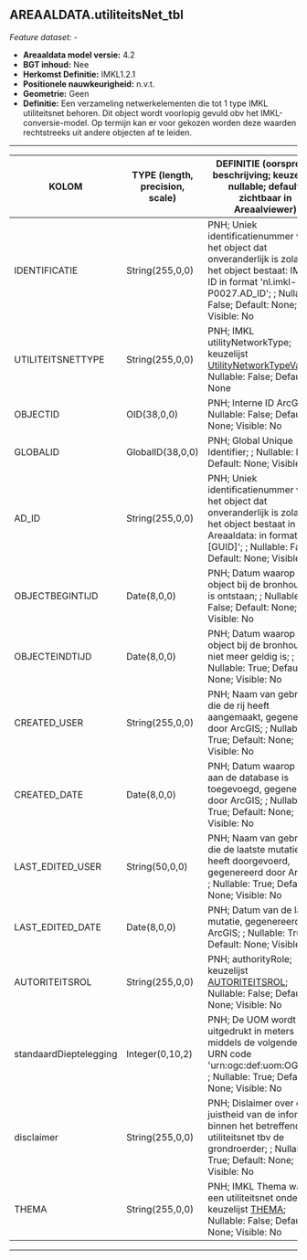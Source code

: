## AREAALDATA.utiliteitsNet_tbl

*Feature dataset: -*


* __Areaaldata model versie:__ 4.2
* __BGT inhoud:__ Nee
* __Herkomst Definitie:__ IMKL1.2.1
* __Positionele nauwkeurigheid:__ n.v.t.
* __Geometrie:__ Geen
* __Definitie:__ Een verzameling netwerkelementen die tot 1 type IMKL utiliteitsnet behoren. Dit object wordt voorlopig gevuld obv het IMKL-conversie-model. Op termijn kan er voor gekozen worden deze waarden rechtstreeks uit andere objecten af te leiden.

***

|__KOLOM__                             |__TYPE (length, precision, scale)__          	          |__DEFINITIE__ (oorsprong; beschrijving; keuzelijst; nullable; default; zichtbaar in Areaalviewer)|
|------                              |----                    |-----    |
|IDENTIFICATIE                       |String(255,0,0)         |PNH; Uniek identificatienummer voor het object dat onveranderlijk is zolang het object bestaat: IMKL-ID in format 'nl.imkl-P0027.AD_ID'; ; Nullable: False; Default: None; Visible: No|
|UTILITEITSNETTYPE                   |String(255,0,0)         |PNH; IMKL utilityNetworkType; keuzelijst [UtilityNetworkTypeValue](http://provincienh.github.io/Leveren_Geoinformatie/keuzelijsten/UtilityNetworkTypeValue.html); Nullable: False; Default: None|
|OBJECTID                            |OID(38,0,0)             |PNH; Interne ID ArcGIS; ; Nullable: False; Default: None; Visible: No|
|GLOBALID                            |GlobalID(38,0,0)        |PNH; Global Unique Identifier; ; Nullable: False; Default: None; Visible: No|
|AD_ID                               |String(255,0,0)         |PNH; Uniek identificatienummer voor het object dat onveranderlijk is zolang het object bestaat in Areaaldata: in format 'AD.[GUID]'; ; Nullable: False; Default: None; Visible: No|
|OBJECTBEGINTIJD                     |Date(8,0,0)             |PNH; Datum waarop het object bij de bronhouder is ontstaan; ; Nullable: False; Default: None; Visible: No|
|OBJECTEINDTIJD                      |Date(8,0,0)             |PNH; Datum waarop het object bij de bronhouder niet meer geldig is; ; Nullable: True; Default: None; Visible: No|
|CREATED_USER                        |String(255,0,0)         |PNH; Naam van gebruiker die de rij heeft aangemaakt, gegenereerd door ArcGIS; ; Nullable: True; Default: None; Visible: No|
|CREATED_DATE                        |Date(8,0,0)             |PNH; Datum waarop de rij aan de database is toegevoegd, gegenereerd door ArcGIS; ; Nullable: True; Default: None; Visible: No|
|LAST_EDITED_USER                    |String(50,0,0)          |PNH; Naam van gebruiker die de laatste mutatie heeft doorgevoerd, gegenereerd door ArcGIS; ; Nullable: True; Default: None; Visible: No|
|LAST_EDITED_DATE                    |Date(8,0,0)             |PNH; Datum van de laatste mutatie, gegenereerd door ArcGIS; ; Nullable: True: Default: None; Visible: No|
|AUTORITEITSROL                      |String(255,0,0)         |PNH; authorityRole; keuzelijst [AUTORITEITSROL](http://provincienh.github.io/Leveren_Geoinformatie/keuzelijsten/AUTORITEITSROL.html); Nullable: False; Default: None; Visible: No|
|standaardDieptelegging              |Integer(0,10,2)         |PNH; De UOM wordt uitgedrukt in meters middels de volgende OGC URN code 'urn:ogc:def:uom:OGC::m'; ; Nullable: True; Default: None; Visible: No|
|disclaimer                          |String(255,0,0)         |PNH; Dislaimer over de juistheid van de informatie binnen het betreffende utiliteitsnet tbv de grondroerder; ; Nullable: True; Default: None; Visible: No|
|THEMA                               |String(255,0,0)         |PNH; IMKL Thema waar een utiliteitsnet onder valt; keuzelijst [THEMA](http://provincienh.github.io/Leveren_Geoinformatie/keuzelijsten/THEMA.html); Nullable: False; Default: None; Visible: No|

***

